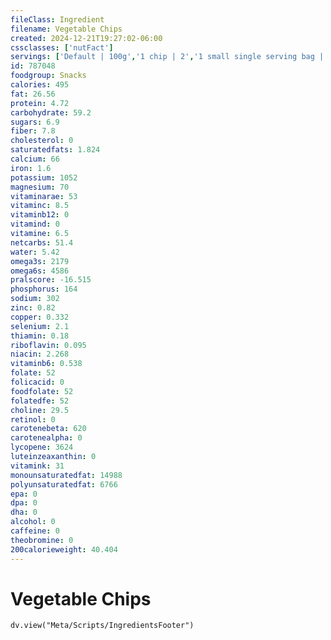 ```yaml
---
fileClass: Ingredient
filename: Vegetable Chips
created: 2024-12-21T19:27:02-06:00
cssclasses: ['nutFact']
servings: ['Default | 100g','1 chip | 2','1 small single serving bag | 28','1 medium single serving bag | 57','1 large single serving bag | 85','1 100 calorie package | 20','1 cup | 30']
id: 787048
foodgroup: Snacks
calories: 495
fat: 26.56
protein: 4.72
carbohydrate: 59.2
sugars: 6.9
fiber: 7.8
cholesterol: 0
saturatedfats: 1.824
calcium: 66
iron: 1.6
potassium: 1052
magnesium: 70
vitaminarae: 53
vitaminc: 8.5
vitaminb12: 0
vitamind: 0
vitamine: 6.5
netcarbs: 51.4
water: 5.42
omega3s: 2179
omega6s: 4586
pralscore: -16.515
phosphorus: 164
sodium: 302
zinc: 0.82
copper: 0.332
selenium: 2.1
thiamin: 0.18
riboflavin: 0.095
niacin: 2.268
vitaminb6: 0.538
folate: 52
folicacid: 0
foodfolate: 52
folatedfe: 52
choline: 29.5
retinol: 0
carotenebeta: 620
carotenealpha: 0
lycopene: 3624
luteinzeaxanthin: 0
vitamink: 31
monounsaturatedfat: 14988
polyunsaturatedfat: 6766
epa: 0
dpa: 0
dha: 0
alcohol: 0
caffeine: 0
theobromine: 0
200calorieweight: 40.404
---
```


# Vegetable Chips

```dataviewjs
dv.view("Meta/Scripts/IngredientsFooter")
```